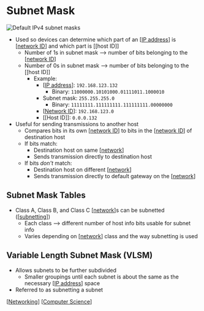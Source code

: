 # Subnet Mask

![Default IPv4 subnet masks](/assets/second-brain/2020-11-06-11-04-32.png)

- Used so devices can determine which part of an [[IP address]] is [[network ID]] and which part is [[host ID]]
  - Number of 1s in subnet mask --> number of bits belonging to the [[network ID]]
  - Number of 0s in subnet mask --> number of bits belonging to the [[host ID]]
    - Example:
      - [[IP address]]: `192.168.123.132`
        - Binary: `11000000.10101000.01111011.1000010`
      - Subnet mask: `255.255.255.0`
        - Binary: `11111111.111111111.111111111.00000000`
      - [[Network ID]]: `192.168.123.0`
      - [[Host ID]]: `0.0.0.132`
- Useful for sending transmissions to another host
  - Compares bits in its own [[network ID]] to bits in the [[network ID]] of destination host
  - If bits match:
    - Destination host on same [[network]]
    - Sends transmission directly to destination host
  - If bits *don't* match:
    - Destination host on different [[network]]
    - Sends transmission directly to default gateway on the [[network]]

## Subnet Mask Tables

- Class A, Class B, and Class C [[network]]s can be subnetted ([[subnetting]])
  - Each class --> different number of host info bits usable for subnet info
  - Varies depending on [[network]] class and the way subnetting is used

## Variable Length Subnet Mask (VLSM)

- Allows subnets to be further subdivided
  - Smaller groupings until each subnet is about the same as the necessary [[IP address]] space
- Referred to as subnetting a subnet

[[Networking]] [[Computer Science]]

[//begin]: # "Autogenerated link references for markdown compatibility"
[IP address]: ip-address "IP Address"
[network ID]: network-id "Network ID"
[network ID]: network-id "Network ID"
[IP address]: ip-address "IP Address"
[network ID]: network-id "Network ID"
[network ID]: network-id "Network ID"
[network]: network "Network"
[network]: network "Network"
[network]: network "Network"
[network]: network "Network"
[subnetting]: subnetting "Subnetting"
[network]: network "Network"
[IP address]: ip-address "IP Address"
[Networking]: networking "Networking"
[Computer Science]: computer-science "Computer Science"
[//end]: # "Autogenerated link references"